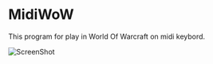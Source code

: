 MidiWoW
=======

This program for play in World Of Warcraft on midi keybord.

![ScreenShot](https://raw.github.com/vylgin/MidiWoW/master/src/main/resources/images/Screenshot-1.jpg)
